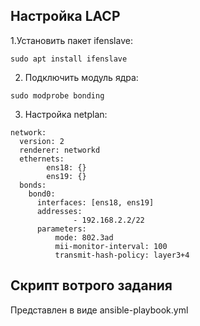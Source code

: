 ## Настройка LACP ##
1.Установить пакет ifenslave:
```
sudo apt install ifenslave
```
2. Подключить модуль ядра:
```
sudo modprobe bonding
```
3. Настройка netplan:
```
network:
  version: 2
  renderer: networkd
  ethernets:
        ens18: {}
        ens19: {}
  bonds:
    bond0:
      interfaces: [ens18, ens19]
      addresses:
              - 192.168.2.2/22
      parameters:
          mode: 802.3ad
          mii-monitor-interval: 100
          transmit-hash-policy: layer3+4
```
## Скрипт вотрого задания ##
Представлен в виде ansible-playbook.yml
